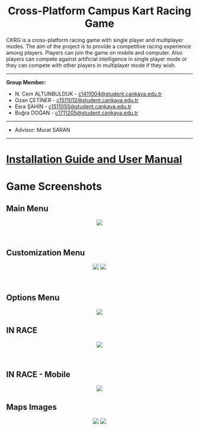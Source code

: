 
  <h1 align="center"> Cross-Platform Campus Kart Racing Game </h1> 

CKRG is a cross-platform racing game with single player and multiplayer modes. The aim of the project is to provide a competitive racing experience among players. Players can join the game on mobile and computer. Also players can compete against artificial intelligence in single player mode or they can compete with other players in multiplayer mode if they wish.
***
**Group Member:**
* N. Cem ALTUNBULDUK - c1411004@student.cankaya.edu.tr
* Ozan ÇETİNER       - c1511012@student.cankaya.edu.tr
* Esra ŞAHİN         - c1511055@student.cankaya.edu.tr
* Buğra DOĞAN        - c1711205@student.cankaya.edu.tr
* ***
* Advisor: Murat SARAN

***

[<h1> Installation Guide and User Manual</h1>](https://github.com/CankayaUniversity/ceng-407-408-2020-2021-Cross-Platform-Campus-Kart-Racing-Game/wiki/Installation-Guide-and-User-Manual)

<h1> Game Screenshots </h1>

<h2> Main Menu </h2>
<p align="center">
  <img  src="https://user-images.githubusercontent.com/72505613/119825172-59f37f00-beff-11eb-934e-0e4d76f6f963.jpg">
</p>

<br>
<h2> Customization Menu </h2>
<p align="center">
  <img  src="https://user-images.githubusercontent.com/72505613/119834780-ef474100-bf08-11eb-862b-3b416eede01f.jpg">
  <img  src="https://user-images.githubusercontent.com/72505613/119834785-f0786e00-bf08-11eb-8e05-f2ddd2441318.jpg">
</p>
<br>
<h2> Options Menu </h2>
<p align="center">
  <img  src="https://user-images.githubusercontent.com/72505613/119835286-62e94e00-bf09-11eb-8066-97f0837a4683.jpg">
</p>

<h2> IN RACE </h2>
<p align="center">
  <img  src="https://user-images.githubusercontent.com/72505613/119836914-caec6400-bf0a-11eb-9f3f-a8f3e412f4c8.jpg">
</p>
<br>
<h2> IN RACE - Mobile </h2>
<p align="center">
  <img  src="https://user-images.githubusercontent.com/72505613/119838660-439ff000-bf0c-11eb-92b0-5ca976bf2b8d.jpg">
</p>

<h2> Maps Images </h2>
<p align="center">
  <img  src="https://user-images.githubusercontent.com/72505613/120042887-9d3f1200-c013-11eb-8417-4f8c8896bf92.jpg">
  <img  src="https://user-images.githubusercontent.com/72505613/120042890-9f08d580-c013-11eb-9fca-fff36fe89346.jpg">
</p>
